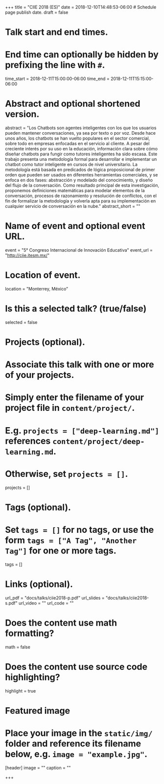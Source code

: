 +++
title = "CIIE 2018 (ES)"
date = 2018-12-10T14:48:53-06:00  # Schedule page publish date.
draft = false

# Talk start and end times.
#   End time can optionally be hidden by prefixing the line with `#`.
time_start = 2018-12-11T15:00:00-06:00
time_end = 2018-12-11T15:15:00-06:00

# Abstract and optional shortened version.
abstract = "Los Chatbots son agentes inteligentes con los que los usuarios pueden mantener conversaciones, ya sea por texto o por voz. Desde hace unos años, los chatbots se han vuelto populares en el sector comercial, sobre todo en empresas enfocadas en el servicio al cliente. A pesar del creciente interés por su uso en la educación, información clara sobre cómo diseñar chatbots para fungir como tutores inteligentes ha sido escasa. Este trabajo presenta una metodología formal para desarrollar e implementar un chatbot como tutor inteligente en cursos de nivel universitario. La metodología está basada en predicados de lógica proposicional de primer orden que pueden ser usados en diferentes herramientas comerciales, y se enfoca en dos fases: abstracción y modelado del conocimiento, y diseño del flujo de la conversación. Como resultado principal de esta investigación, proponemos definiciones matemáticas para modelar elementos de la conversación, procesos de razonamiento y resolución de conflictos, con el fin de formalizar la metodología y volverla apta para su implementación en cualquier servicio de conversación en la nube."
abstract_short = ""

# Name of event and optional event URL.
event = "5° Congreso Internacional de Innovación Educativa"
event_url = "http://ciie.itesm.mx/"

# Location of event.
location = "Monterrey, México"

# Is this a selected talk? (true/false)
selected = false

# Projects (optional).
#   Associate this talk with one or more of your projects.
#   Simply enter the filename of your project file in `content/project/`.
#   E.g. `projects = ["deep-learning.md"]` references `content/project/deep-learning.md`.
#   Otherwise, set `projects = []`.
projects = []

# Tags (optional).
#   Set `tags = []` for no tags, or use the form `tags = ["A Tag", "Another Tag"]` for one or more tags.
tags = []

# Links (optional).
url_pdf = "docs/talks/ciie2018-p.pdf"
url_slides = "docs/talks/ciie2018-s.pdf"
url_video = ""
url_code = ""

# Does the content use math formatting?
math = false

# Does the content use source code highlighting?
highlight = true

# Featured image
# Place your image in the `static/img/` folder and reference its filename below, e.g. `image = "example.jpg"`.
[header]
image = ""
caption = ""

+++
